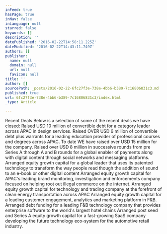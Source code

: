 ```yaml
---
inFeed: true
hasPage: true
inNav: false
inLanguage: null
starred: false
keywords: []
description: ''
datePublished: '2016-02-22T14:58:11.225Z'
dateModified: '2016-02-22T14:43:11.749Z'
authors: []
publisher:
  name: null
  domain: null
  url: null
  favicon: null
title: ''
author: []
sourcePath: _posts/2016-02-22-6fc27f3e-738e-4bb6-b389-7c16806831c3.md
published: true
url: 6fc27f3e-738e-4bb6-b389-7c16806831c3/index.html
_type: Article

---
```

Recent Deals
Below is a selection of some of the recent deals we have closed:
Raised USD 10 million of convertible debt for a category leader across APAC in design services.
Raised OVER USD 6 million of convertible debt plus warrants for a leading education provider of professional courses and degrees across APAC. To date WE have raised over USD 15 million for the company. 
Raised over USD 8 million in successive rounds from pre Series A through A and B rounds for a global enabler of payments along with digital content through social networks and messaging platforms. 
Arranged equity growth capital for a global leader that uses its patented technology to transform the way people read though the addition of sound to an e-book or other digital content
Arranged equity growth capital for APAC's leading brand monitoring, investigation and enforcements company focused on helping root out illegal commerce on the internet.
Arranged equity growth capital for technology and trading company at the forefront of clean energy transportation across APAC
Arranged equity growth capital for a leading customer engagement, analytics and marketing platform in F&B.
Arranged debt funding for a leading F&B technology company that provides enterprise software to the world's largest hotel chains 
Arranged post seed and Series A equity growth capital for a fast-growing SaaS company developing the future technology eco-system for the automotive retail industry.